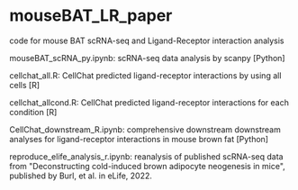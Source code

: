 # mouseBAT_LR_paper
code for mouse BAT scRNA-seq and Ligand-Receptor interaction analysis

mouseBAT_scRNA_py.ipynb: scRNA-seq data analysis by scanpy [Python]

cellchat_all.R: CellChat predicted ligand-receptor interactions by using all cells [R]

cellchat_allcond.R: CellChat predicted ligand-receptor interactions for each condition [R]

CellChat_downstream_R.ipynb: comprehensive downstream downstream analyses for ligand-receptor interactions in mouse brown fat [Python]

reproduce_elife_analysis_r.ipynb: reanalysis of published scRNA-seq data from "Deconstructing cold-induced brown adipocyte neogenesis in mice", published by Burl, et al. in eLife, 2022.
